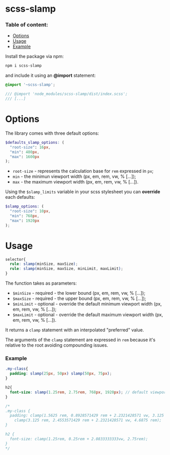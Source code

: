 # scss-slamp
### Table of content:
- [Options](#options)
- [Usage](#usage)
- [Example](#example)

Install the package via npm:

``` bash
npm i scss-slamp
```

and include it using an **@import** statement:

``` scss
@import '~scss-slamp';

/// @import 'node_modules/scss-slamp/dist/index.scss';
/// [...]
```

# Options
The library comes with three default options:

``` scss
$defaults_slamp_options: (
  "root-size": 16px, 
  "min": 480px, 
  "max": 1600px
);
```

- `root-size` - represents the calculation base for `rem` expressed in `px`;
- `min` - the minimun viewport width (px, em, rem, vw, % [...]);
- `max` - the maximum viewport width (px, em, rem, vw, % [...]).

Using the `$slamp_limits` variable in your scss stylesheet you can **override** each defaults:

``` scss
$slamp_options: (
  "root-size": 10px, 
  "min": 768px,
  "max": 1920px
);
```

# Usage

``` scss
selector{
  rule: slamp(minSize, maxSize);
  rule: slamp(minSize, maxSize, minLimit, maxLimit);
}
```


The function takes as parameters:

- `$minSize` - required - the lower bound (px, em, rem, vw, % [...]);
- `$maxSize` - required - the upper bound (px, em, rem, vw, % [...]);
- `$minLimit` - optional - override the default minimum viewport width (px, em, rem, vw, % [...]);
- `$maxLimit` - optional - override the default maximum viewport width (px, em, rem, vw, % [...]).

It returns a `clamp` statement with an interpolated "preferred" value.

The arguments of the `clamp` statement are expressed in `rem` because it's relative to the root avoiding compounding issues.

### Example
``` scss
.my-class{
  padding: slamp(25px, 50px) slamp(50px, 75px);
}

h2{
  font-size: slamp(1.25rem, 2.75rem, 768px, 1920px); // default viewport limits are overrided
}

/*
.my-class {
  padding: clamp(1.5625 rem, 0.8928571429 rem + 2.2321428571 vw, 3.125 rem)
    clamp(3.125 rem, 2.4553571429 rem + 2.2321428571 vw, 4.6875 rem);
}

h2 {
  font-size: clamp(1.25rem, 0.25rem + 2.0833333333vw, 2.75rem);
}
*/
```

